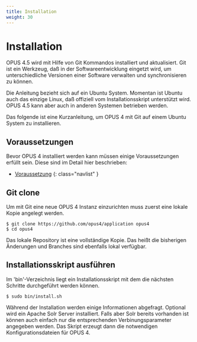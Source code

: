 ```yaml
---
title: Installation
weight: 30
---
```


# Installation

OPUS 4.5 wird mit Hilfe von Git Kommandos installiert und aktualisiert. Git ist
ein Werkzeug, daß in der Softwareentwicklung eingetzt wird, um unterschiedliche
Versionen einer Software verwalten und synchronisieren zu können.

<p class="note">
Die Anleitung bezieht sich auf ein Ubuntu System. Momentan ist Ubuntu auch das
einzige Linux, daß offiziell vom Installationsskript unterstützt wird. OPUS 4.5
kann aber auch in anderen Systemen betrieben werden.
</p>

Das folgende ist eine Kurzanleitung, um OPUS 4 mit Git auf einem Ubuntu System
zu installieren.

## Voraussetzungen

Bevor OPUS 4 installiert werden kann müssen einige Voraussetzungen erfüllt sein.
Diese sind im Detail hier beschrieben:

* [Voraussetzung](requirements.html)
{: class="navlist" }

## Git clone

Um mit Git eine neue OPUS 4 Instanz einzurichten muss zuerst eine lokale Kopie
angelegt werden.

    $ git clone https://github.com/opus4/application opus4
    $ cd opus4

<p class="note">
Das lokale Repository ist eine vollständige Kopie. Das heißt die bisherigen
Änderungen und Branches sind ebenfalls lokal verfügbar.
</p>

## Installationsskript ausführen

Im 'bin'-Verzeichnis liegt ein Installationsskript mit dem die nächsten Schritte
durchgeführt werden können.

    $ sudo bin/install.sh

Während der Installation werden einige Informationen abgefragt. Optional wird ein
Apache Solr Server installiert. Falls aber Solr bereits vorhanden ist können auch
einfach nur die entsprechenden Verbinungsparameter angegeben werden. Das Skript
erzeugt dann die notwendigen Konfigurationsdateien für OPUS 4.



